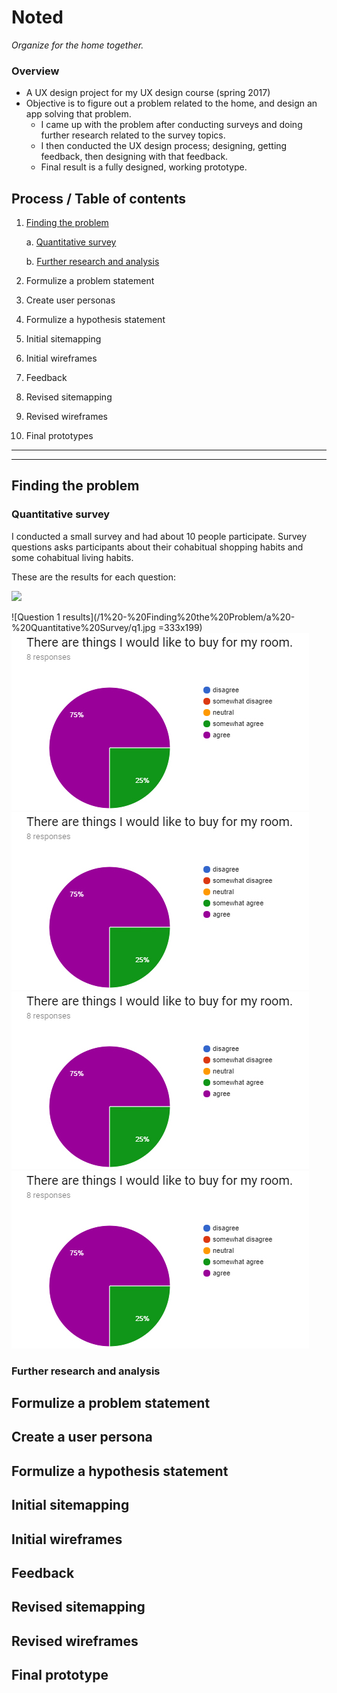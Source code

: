 # Noted
_Organize for the home together._

### Overview
- A UX design project for my UX design course (spring 2017)
- Objective is to figure out a problem related to the home, and design an app solving that problem.
  - I came up with the problem after conducting surveys and doing further research related to the survey topics.
  - I then conducted the UX design process; designing, getting feedback, then designing with that feedback.
  - Final result is a fully designed, working prototype. 

## Process / Table of contents
1. [Finding the problem](#finding-the-problem)
    
    a. [Quantitative survey](#quantitative-survey)
    
    b. [Further research and analysis](#further-research-and-analysis)
2. Formulize a problem statement
3. Create user personas
4. Formulize a hypothesis statement
5. Initial sitemapping
6. Initial wireframes
7. Feedback
8. Revised sitemapping
9. Revised wireframes
10. Final prototypes

---
---


## Finding the problem

### Quantitative survey

I conducted a small survey and had about 10 people participate. 
Survey questions asks participants about their cohabitual shopping habits and some cohabitual living habits. 

These are the results for each question: 

<img src="https://github.com/favicon.ico" width="48">

![Question 1 results](/1%20-%20Finding%20the%20Problem/a%20-%20Quantitative%20Survey/q1.jpg =333x199) ![Question 1 results](/1%20-%20Finding%20the%20Problem/a%20-%20Quantitative%20Survey/q1.jpg) ![Question 1 results](/1%20-%20Finding%20the%20Problem/a%20-%20Quantitative%20Survey/q1.jpg) ![Question 1 results](/1%20-%20Finding%20the%20Problem/a%20-%20Quantitative%20Survey/q1.jpg) ![Question 1 results](/1%20-%20Finding%20the%20Problem/a%20-%20Quantitative%20Survey/q1.jpg)

### Further research and analysis


## Formulize a problem statement

## Create a user persona

## Formulize a hypothesis statement

## Initial sitemapping

## Initial wireframes

## Feedback

## Revised sitemapping

## Revised wireframes

## Final prototype
